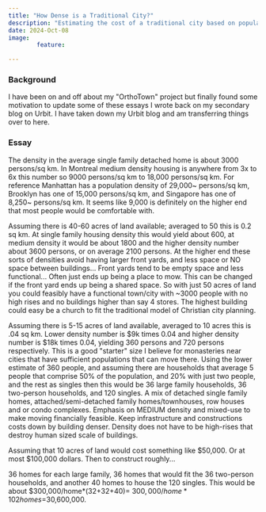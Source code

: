 ```yaml
---
title: "How Dense is a Traditional City?"
description: "Estimating the cost of a traditional city based on populatoin density."
date: 2024-Oct-08
image:
        feature:

---
```


### Background
I have been on and off about my "OrthoTown" project but finally found some motivation to update some of these essays I wrote back on my secondary blog on Urbit. I have taken down my Urbit blog and am transferring things over to here.

### Essay

The density in the average single family detached home is about 3000 persons/sq km. In Montreal medium density housing is anywhere from 3x to 6x this number so 9000 persons/sq km to 18,000 persons/sq km. For reference Manhattan has a population density of 29,000~ persons/sq km, Brooklyn has one of 15,000 persons/sq km, and Singapore has one of 8,250~ persons/sq km.  It seems like 9,000 is definitely on the higher end that most people would be comfortable with.

Assuming there is 40-60 acres of land available; averaged to 50 this is 0.2 sq km. At single family housing density this would yield about 600, at medium density it would be about 1800 and the higher density number about 3600 persons, or on average 2100 persons. At the higher end these sorts of densities avoid having larger front yards, and less space or NO space between buildings... Front yards tend to be empty space and less functional... Often just ends up being a place to mow. This can be changed if the front yard ends up being a shared space. So with just 50 acres of land you could feasibly have a functional town/city with ~3000 people with no high rises and no buildings higher than say 4 stores. The highest building could easy be a church to fit the traditional model of Christian city planning.

Assuming there is 5-15 acres of land available, averaged to 10 acres this is .04 sq km. Lower density number is $9k times 0.04 and higher density number is $18k times 0.04, yielding 360 persons and 720 persons respectively. This is a good "starter" size I believe for monasteries near cities that have sufficient populations that can move there. Using the lower estimate of 360 people, and assuming there are households that average 5 people that comprise 50% of the population, and 20% with just two people, and the rest as singles then this would be 36 large family households, 36 two-person households, and 120 singles.
A mix of detached single family homes, attached/semi-detached family homes/townhouses, row houses and or condo complexes. Emphasis on MEDIUM density and mixed-use to make moving financially feasible. Keep infrastructure and constructions costs down by building denser. Density does not have to be high-rises that destroy human sized scale of buildings.

Assuming that 10 acres of land would cost something like $50,000. Or at most $100,000 dollars. Then to construct roughly...

36 homes for each large family, 36 homes that would fit the 36 two-person households, and another 40 homes to house the 120 singles. This would be about $300,000/home*(32+32+40)= $300,000/home *102 homes=$30,600,000.
